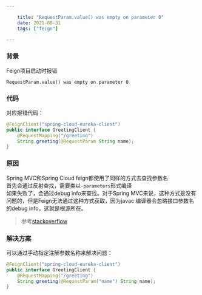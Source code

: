 ```yaml
---

    title: "RequestParam.value() was empty on parameter 0"
    date: 2021-08-31
    tags: ["feign"]

---
```

### 背景
Feign项目启动时报错
```
RequestParam.value() was empty on parameter 0
```
### 代码
对应报错代码：
```java
@FeignClient("spring-cloud-eureka-client")
public interface GreetingClient {
    @RequestMapping("/greeting")
    String greeting(@RequestParam String name);
}
```

### 原因
Spring MVC和Spring Cloud feign都使用了同样的方式去查找参数名  
首先会通过反射查找，需要类以`-parameters`形式编译  
如果失败了，会通过debug info来查找。对于Spring MVC来说，这种方式是没有问题的，但是Feign无法通过这种方式获取，因为javac 编译器会忽略接口参数名的debug info，这就是根源所在。

> 参考[stackoverflow](https://stackoverflow.com/questions/44313482/feign-client-with-spring-boot-requestparam-value-was-empty-on-parameter-0)

### 解决方案
可以通过手动指定注解参数名称来解决问题：
```java
@FeignClient("spring-cloud-eureka-client")
public interface GreetingClient {
    @RequestMapping("/greeting")
    String greeting(@RequestParam("name") String name);
}
```


